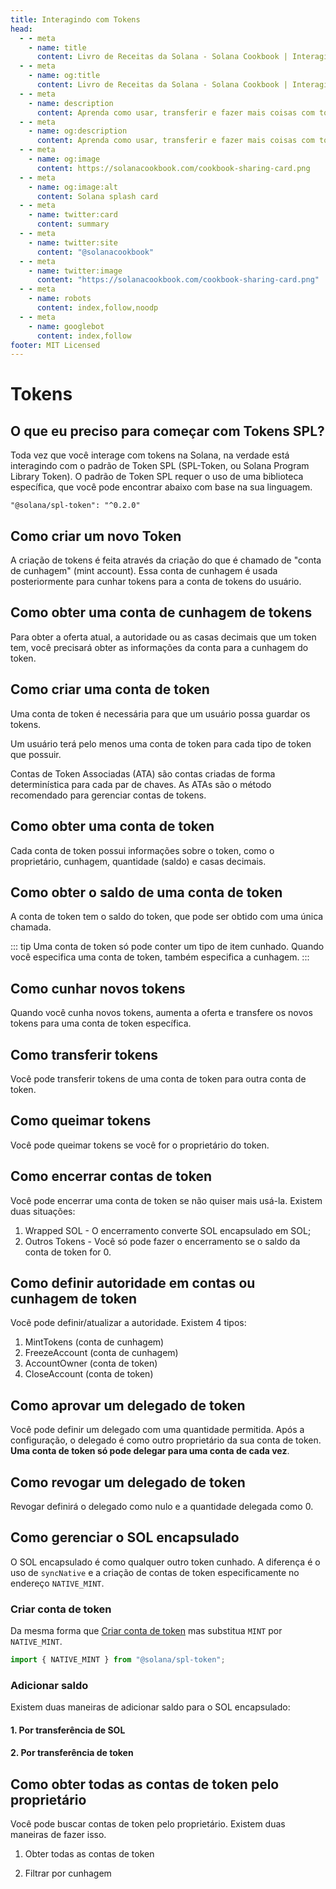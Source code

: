 ```yaml
---
title: Interagindo com Tokens
head:
  - - meta
    - name: title
      content: Livro de Receitas da Solana - Solana Cookbook | Interagindo com Tokens
  - - meta
    - name: og:title
      content: Livro de Receitas da Solana - Solana Cookbook | Interagindo com Tokens
  - - meta
    - name: description
      content: Aprenda como usar, transferir e fazer mais coisas com tokens na Solana
  - - meta
    - name: og:description
      content: Aprenda como usar, transferir e fazer mais coisas com tokens na Solana
  - - meta
    - name: og:image
      content: https://solanacookbook.com/cookbook-sharing-card.png
  - - meta
    - name: og:image:alt
      content: Solana splash card
  - - meta
    - name: twitter:card
      content: summary
  - - meta
    - name: twitter:site
      content: "@solanacookbook"
  - - meta
    - name: twitter:image
      content: "https://solanacookbook.com/cookbook-sharing-card.png"
  - - meta
    - name: robots
      content: index,follow,noodp
  - - meta
    - name: googlebot
      content: index,follow
footer: MIT Licensed
---
```


# Tokens

## O que eu preciso para começar com Tokens SPL?

Toda vez que você interage com tokens na Solana, na verdade está interagindo com o padrão de Token SPL (SPL-Token, ou Solana Program Library Token). O padrão de Token SPL requer o uso de uma biblioteca específica, que você pode encontrar abaixo com base na sua linguagem.

<CodeGroup>
  <CodeGroupItem title="TS" active>

```
"@solana/spl-token": "^0.2.0"
```

  </CodeGroupItem>
</CodeGroup>

## Como criar um novo Token

A criação de tokens é feita através da criação do que é chamado de "conta de cunhagem" (mint account). Essa conta de cunhagem é usada posteriormente para cunhar tokens para a conta de tokens do usuário.

<SolanaCodeGroup>
  <SolanaCodeGroupItem title="TS" active>

  <template v-slot:default>

@[code](@/code/token/create-mint-account/create-mint-account.en.ts)

  </template>

  <template v-slot:preview>

@[code](@/code/token/create-mint-account/create-mint-account.preview.en.ts)

  </template>

  </SolanaCodeGroupItem>
</SolanaCodeGroup>

## Como obter uma conta de cunhagem de tokens

Para obter a oferta atual, a autoridade ou as casas decimais que um token tem, você precisará obter as informações da conta para a cunhagem do token.

<SolanaCodeGroup>
  <SolanaCodeGroupItem title="TS" active>

  <template v-slot:default>

@[code](@/code/token/get-mint-account/get-mint-account.en.ts)

  </template>

  <template v-slot:preview>

@[code](@/code/token/get-mint-account/get-mint-account.preview.en.ts)

  </template>

  </SolanaCodeGroupItem>
</SolanaCodeGroup>

## Como criar uma conta de token

Uma conta de token é necessária para que um usuário possa guardar os tokens.

Um usuário terá pelo menos uma conta de token para cada tipo de token que possuir.

Contas de Token Associadas (ATA) são contas criadas de forma determinística para cada par de chaves. As ATAs são o método recomendado para gerenciar contas de tokens.

<SolanaCodeGroup>
  <SolanaCodeGroupItem title="TS" active>

  <template v-slot:default>

@[code](@/code/token/create-token-account/ata.en.ts)

  </template>

  <template v-slot:preview>

@[code](@/code/token/create-token-account/ata.preview.en.ts)

  </template>

  </SolanaCodeGroupItem>
</SolanaCodeGroup>

## Como obter uma conta de token

Cada conta de token possui informações sobre o token, como o proprietário, cunhagem, quantidade (saldo) e casas decimais.

<SolanaCodeGroup>
  <SolanaCodeGroupItem title="TS" active>

  <template v-slot:default>

@[code](@/code/token/get-token-account/get-token-account.en.ts)

  </template>

  <template v-slot:preview>

@[code](@/code/token/get-token-account/get-token-account.preview.en.ts)

  </template>

  </SolanaCodeGroupItem>
</SolanaCodeGroup>

## Como obter o saldo de uma conta de token

A conta de token tem o saldo do token, que pode ser obtido com uma única chamada.

<SolanaCodeGroup>
  <SolanaCodeGroupItem title="TS" active>

  <template v-slot:default>

@[code](@/code/token/get-token-balance/get-token-balance.en.ts)

  </template>

  <template v-slot:preview>

@[code](@/code/token/get-token-balance/get-token-balance.preview.en.ts)

  </template>

  </SolanaCodeGroupItem>

<SolanaCodeGroupItem title="Rust" >

  <template v-slot:default>

@[code](@/code/token/get-token-balance/get-token-balance.en.rs)

  </template>

  <template v-slot:preview>

@[code](@/code/token/get-token-balance/get-token-balance.preview.en.rs)

  </template>

  </SolanaCodeGroupItem>

</SolanaCodeGroup>

::: tip
Uma conta de token só pode conter um tipo de item cunhado. Quando você especifica uma conta de token, também especifica a cunhagem. 
:::

## Como cunhar novos tokens

Quando você cunha novos tokens, aumenta a oferta e transfere os novos tokens para uma conta de token específica.

<SolanaCodeGroup>
  <SolanaCodeGroupItem title="TS" active>

  <template v-slot:default>

@[code](@/code/token/mint-token/mint-token.en.ts)

  </template>

  <template v-slot:preview>

@[code](@/code/token/mint-token/mint-token.preview.en.ts)

  </template>

  </SolanaCodeGroupItem>
</SolanaCodeGroup>

## Como transferir tokens

Você pode transferir tokens de uma conta de token para outra conta de token.

<SolanaCodeGroup>
  <SolanaCodeGroupItem title="TS" active>

  <template v-slot:default>

@[code](@/code/token/transfer-token/transfer-token.en.ts)

  </template>

  <template v-slot:preview>

@[code](@/code/token/transfer-token/transfer-token.preview.en.ts)

  </template>

  </SolanaCodeGroupItem>
</SolanaCodeGroup>

## Como queimar tokens

Você pode queimar tokens se você for o proprietário do token.

<SolanaCodeGroup>
  <SolanaCodeGroupItem title="TS" active>

  <template v-slot:default>

@[code](@/code/token/burn-token/burn-token.en.ts)

  </template>

  <template v-slot:preview>

@[code](@/code/token/burn-token/burn-token.preview.en.ts)

  </template>

  </SolanaCodeGroupItem>
</SolanaCodeGroup>

## Como encerrar contas de token

Você pode encerrar uma conta de token se não quiser mais usá-la. Existem duas situações:

1. Wrapped SOL - O encerramento converte SOL encapsulado em SOL;
2. Outros Tokens - Você só pode fazer o encerramento se o saldo da conta de token for 0.

<SolanaCodeGroup>
  <SolanaCodeGroupItem title="TS" active>

  <template v-slot:default>

@[code](@/code/token/close-token-account/close-token-account.en.ts)

  </template>

  <template v-slot:preview>

@[code](@/code/token/close-token-account/close-token-account.preview.en.ts)

  </template>

  </SolanaCodeGroupItem>
</SolanaCodeGroup>

## Como definir autoridade em contas ou cunhagem de token

Você pode definir/atualizar a autoridade. Existem 4 tipos:

1. MintTokens (conta de cunhagem)
2. FreezeAccount (conta de cunhagem)
3. AccountOwner (conta de token)
4. CloseAccount (conta de token)

<SolanaCodeGroup>
  <SolanaCodeGroupItem title="TS" active>

  <template v-slot:default>

@[code](@/code/token/set-authority/main.en.ts)

  </template>

  <template v-slot:preview>

@[code](@/code/token/set-authority/main.preview.en.ts)

  </template>

  </SolanaCodeGroupItem>
</SolanaCodeGroup>

## Como aprovar um delegado de token

Você pode definir um delegado com uma quantidade permitida. Após a configuração, o delegado é como outro proprietário da sua conta de token. **Uma conta de token só pode delegar para uma conta de cada vez**.

<SolanaCodeGroup>
  <SolanaCodeGroupItem title="TS" active>

  <template v-slot:default>

@[code](@/code/token/approve/main.en.ts)

  </template>

  <template v-slot:preview>

@[code](@/code/token/approve/main.preview.en.ts)

  </template>

  </SolanaCodeGroupItem>
</SolanaCodeGroup>

## Como revogar um delegado de token

Revogar definirá o delegado como nulo e a quantidade delegada como 0.

<SolanaCodeGroup>
  <SolanaCodeGroupItem title="TS" active>

  <template v-slot:default>

@[code](@/code/token/revoke/main.en.ts)

  </template>

  <template v-slot:preview>

@[code](@/code/token/revoke/main.preview.en.ts)

  </template>

  </SolanaCodeGroupItem>
</SolanaCodeGroup>

## Como gerenciar o SOL encapsulado

O SOL encapsulado é como qualquer outro token cunhado. A diferença é o uso de `syncNative` e a criação de contas de token especificamente no endereço `NATIVE_MINT`.

### Criar conta de token

Da mesma forma que [Criar conta de token](#create-token-account) mas substitua `MINT` por `NATIVE_MINT`.

```js
import { NATIVE_MINT } from "@solana/spl-token";
```

### Adicionar saldo

Existem duas maneiras de adicionar saldo para o SOL encapsulado:

#### 1. Por transferência de SOL

<SolanaCodeGroup>
  <SolanaCodeGroupItem title="TS" active>

  <template v-slot:default>

@[code](@/code/token/wrapped-sol/add-balance-by-sol.en.ts)

  </template>

  <template v-slot:preview>

@[code](@/code/token/wrapped-sol/add-balance-by-sol.preview.en.ts)

  </template>

  </SolanaCodeGroupItem>
</SolanaCodeGroup>

#### 2. Por transferência de token

<SolanaCodeGroup>
  <SolanaCodeGroupItem title="TS" active>

  <template v-slot:default>

@[code](@/code/token/wrapped-sol/add-balance-by-token.en.ts)

  </template>

  <template v-slot:preview>

@[code](@/code/token/wrapped-sol/add-balance-by-token.preview.en.ts)

  </template>

  </SolanaCodeGroupItem>
</SolanaCodeGroup>

## Como obter todas as contas de token pelo proprietário

Você pode buscar contas de token pelo proprietário. Existem duas maneiras de fazer isso.

1. Obter todas as contas de token

<SolanaCodeGroup>
  <SolanaCodeGroupItem title="TS" active>

  <template v-slot:default>

@[code](@/code/token/get-token-account-by-owner/all.en.ts)

  </template>

  <template v-slot:preview>

@[code](@/code/token/get-token-account-by-owner/all.preview.en.ts)

  </template>

  </SolanaCodeGroupItem>
</SolanaCodeGroup>

2. Filtrar por cunhagem

<SolanaCodeGroup>
  <SolanaCodeGroupItem title="TS" active>

  <template v-slot:default>

@[code](@/code/token/get-token-account-by-owner/by-mint.en.ts)

  </template>

  <template v-slot:preview>

@[code](@/code/token/get-token-account-by-owner/by-mint.preview.en.ts)

  </template>

  </SolanaCodeGroupItem>
</SolanaCodeGroup>
